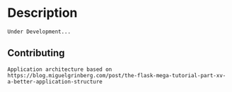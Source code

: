 # Description
    Under Development...

## Contributing
    Application architecture based on https://blog.miguelgrinberg.com/post/the-flask-mega-tutorial-part-xv-a-better-application-structure
